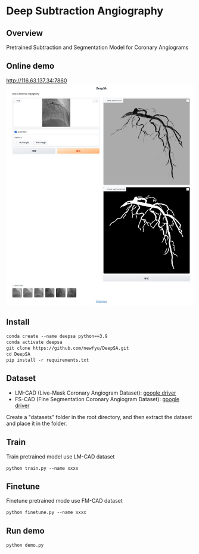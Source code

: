 # Deep Subtraction Angiography
## Overview
Pretrained Subtraction and Segmentation Model for Coronary Angiograms

## Online demo
http://116.63.137.34:7860
![demo](./example/demo.jpg)

## Install 
```shell
conda create --name deepsa python==3.9
conda activate deepsa
git clone https://github.com/newfyu/DeepSA.git
cd DeepSA
pip install -r requirements.txt
```


## Dataset
- LM-CAD (Live-Mask Coronary Angiogram Dataset): [google driver](https://drive.google.com/drive/folders/1fEKPNMcRv5qb8vKyaJzF1P9V9ZavA1xL)
- FS-CAD (Fine Segmentation Coronary Angiogram Dataset): [google driver](https://drive.google.com/drive/folders/1fEKPNMcRv5qb8vKyaJzF1P9V9ZavA1xL)

Create a "datasets" folder in the root directory, and then extract the dataset and place it in the folder.

## Train
Train pretrained model use LM-CAD dataset
```shell
python train.py --name xxxx
```

## Finetune
Finetune pretrained mode use FM-CAD dataset
```
python finetune.py --name xxxx
```

## Run demo
```
python demo.py
```
